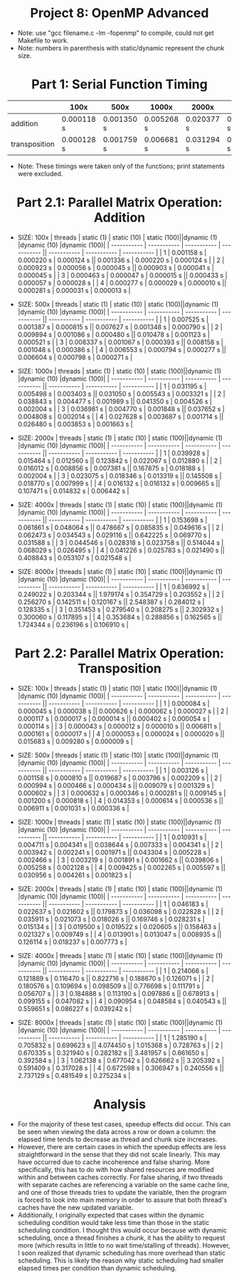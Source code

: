 # <center>Project 8: OpenMP Advanced</center>

* Note: use "gcc filename.c -lm -fopenmp" to compile, could not get Makefile to work.
* Note: numbers in parenthesis with static/dynamic represent the chunk size.

# <center>Part 1: Serial Function Timing</center>

|             | 100x        | 500x        | 1000x       | 2000x       | 4000x       | 8000x       |
| ----------- | ----------- | ----------- | ----------- | ----------- | ----------- | ----------- |
| addition    | 0.000118 s  | 0.001350 s  | 0.005268 s  | 0.020377 s  | 0.081126 s  | 0.324164 s  |
|transposition| 0.000128 s  | 0.001759 s  | 0.006681 s  | 0.031294 s  | 0.151303 s  | 0.872490 s  |

* Note: These timings were taken only of the functions; print statements were excluded.

# <center>Part 2.1: Parallel Matrix Operation: Addition </center>
* SIZE: 100x
| threads     | static (1)  | static (10) | static (100)||dynamic (1)  |dynamic (10) |dynamic (100)|
| ----------- | ----------- | ----------- | ----------- || ----------- | ----------- | ----------- |
| 1           | 0.001158 s  | 0.000220 s  | 0.000124 s  || 0.001336 s  | 0.000220 s  | 0.000124 s  |
| 2           | 0.000923 s  | 0.000056 s  | 0.000045 s  || 0.000903 s  | 0.000041 s  | 0.000045 s  |
| 3           | 0.000463 s  | 0.000047 s  | 0.000015 s  || 0.000433 s  | 0.000057 s  | 0.000028 s  |
| 4           | 0.000277 s  | 0.000029 s  | 0.000010 s  || 0.000281 s  | 0.000031 s  | 0.000013 s  |

* SIZE: 500x
| threads     | static (1)  | static (10) | static (100)||dynamic (1)  |dynamic (10) |dynamic (100)|
| ----------- | ----------- | ----------- | ----------- || ----------- | ----------- | ----------- |
| 1           | 0.007525 s  | 0.001387 s  | 0.000815 s  || 0.007627 s  | 0.001348 s  | 0.000790 s  |
| 2           | 0.009894 s  | 0.001086 s  | 0.000480 s  || 0.010478 s  | 0.001123 s  | 0.000521 s  |
| 3           | 0.008337 s  | 0.001067 s  | 0.000393 s  || 0.008158 s  | 0.001048 s  | 0.000386 s  |
| 4           | 0.006553 s  | 0.000794 s  | 0.000277 s  || 0.006604 s  | 0.000798 s  | 0.000271 s  |

* SIZE: 1000x
| threads     | static (1)  | static (10) | static (100)||dynamic (1)  |dynamic (10) |dynamic (100)|
| ----------- | ----------- | ----------- | ----------- || ----------- | ----------- | ----------- |
| 1           | 0.031195 s  | 0.005498 s  | 0.003403 s  || 0.031050 s  | 0.005543 s  | 0.003321 s  |
| 2           | 0.038843 s  | 0.004477 s  | 0.001989 s  || 0.041350 s  | 0.004526 s  | 0.002004 s  |
| 3           | 0.036981 s  | 0.004770 s  | 0.001848 s  || 0.037652 s  | 0.004808 s  | 0.002014 s  |
| 4           | 0.027628 s  | 0.003687 s  | 0.001714 s  || 0.026480 s  | 0.003853 s  | 0.001663 s  |

* SIZE: 2000x
| threads     | static (1)  | static (10) | static (100)||dynamic (1)  |dynamic (10) |dynamic (100)|
| ----------- | ----------- | ----------- | ----------- || ----------- | ----------- | ----------- |
| 1           | 0.039928 s  | 0.015464 s  | 0.012560 s  || 0.123842 s  | 0.022067 s  | 0.012880 s  |
| 2           | 0.016012 s  | 0.008856 s  | 0.007381 s  || 0.167875 s  | 0.018188 s  | 0.002004 s  |
| 3           | 0.023075 s  | 0.018346 s  | 0.013319 s  || 0.145508 s  | 0.018770 s  | 0.007999 s  |
| 4           | 0.016132 s  | 0.016132 s  | 0.009665 s  || 0.107471 s  | 0.014832 s  | 0.006442 s  |

* SIZE: 4000x
| threads     | static (1)  | static (10) | static (100)||dynamic (1)  |dynamic (10) |dynamic (100)|
| ----------- | ----------- | ----------- | ----------- || ----------- | ----------- | ----------- |
| 1           | 0.153698 s  | 0.061861 s  | 0.048064 s  || 0.478667 s  | 0.085835 s  | 0.049616 s  |
| 2           | 0.062473 s  | 0.034543 s  | 0.029116 s  || 0.642225 s  | 0.069770 s  | 0.031588 s  |
| 3           | 0.044546 s  | 0.028318 s  | 0.023758 s  || 0.514044 s  | 0.068029 s  | 0.026495 s  |
| 4           | 0.041226 s  | 0.025783 s  | 0.021490 s  || 0.408843 s  | 0.053107 s  | 0.021548 s  |

* SIZE: 8000x
| threads     | static (1)  | static (10) | static (100)||dynamic (1)  |dynamic (10) |dynamic (100)|
| ----------- | ----------- | ----------- | ----------- || ----------- | ----------- | ----------- |
| 1           | 0.636992 s  | 0.249022 s  | 0.203344 s  || 1.979174 s  | 0.354729 s  | 0.203552 s  |
| 2           | 0.256270 s  | 0.142511 s  | 0.120167 s  || 2.548387 s  | 0.284012 s  | 0.128335 s  |
| 3           | 0.351453 s  | 0.279540 s  | 0.208275 s  || 2.302932 s  | 0.300060 s  | 0.117895 s  |
| 4           | 0.353684 s  | 0.288856 s  | 0.162565 s  || 1.724344 s  | 0.236196 s  | 0.106910 s  |

# <center>Part 2.2: Parallel Matrix Operation: Transposition </center>
* SIZE: 100x
| threads     | static (1)  | static (10) | static (100)||dynamic (1)  |dynamic (10) |dynamic (100)|
| ----------- | ----------- | ----------- | ----------- || ----------- | ----------- | ----------- |
| 1           | 0.000084 s  | 0.000045 s  | 0.000038 s  || 0.000626 s  | 0.000062 s  | 0.000027 s  |
| 2           | 0.000117 s  | 0.000017 s  | 0.000014 s  || 0.000402 s  | 0.000054 s  | 0.000114 s  |
| 3           | 0.000043 s  | 0.000012 s  | 0.000010 s  || 0.006811 s  | 0.000161 s  | 0.000017 s  |
| 4           | 0.000053 s  | 0.000024 s  | 0.000020 s  || 0.015683 s  | 0.009280 s  | 0.000009 s  |

* SIZE: 500x
| threads     | static (1)  | static (10) | static (100)||dynamic (1)  |dynamic (10) |dynamic (100)|
| ----------- | ----------- | ----------- | ----------- || ----------- | ----------- | ----------- |
| 1           | 0.003126 s  | 0.001158 s  | 0.000810 s  || 0.019687 s  | 0.003796 s  | 0.002209 s  |
| 2           | 0.000994 s  | 0.000466 s  | 0.000434 s  || 0.009079 s  | 0.001329 s  | 0.000602 s  |
| 3           | 0.000632 s  | 0.000346 s  | 0.000281 s  || 0.009145 s  | 0.001200 s  | 0.000818 s  |
| 4           | 0.014353 s  | 0.000614 s  | 0.000536 s  || 0.006911 s  | 0.001031 s  | 0.000336 s  |

* SIZE: 1000x
| threads     | static (1)  | static (10) | static (100)||dynamic (1)  |dynamic (10) |dynamic (100)|
| ----------- | ----------- | ----------- | ----------- || ----------- | ----------- | ----------- |
| 1           | 0.010931 s  | 0.004711 s  | 0.004341 s  || 0.038644 s  | 0.007333 s  | 0.004341 s  |
| 2           | 0.003942 s  | 0.002241 s  | 0.001971 s  || 0.043304 s  | 0.005228 s  | 0.002466 s  |
| 3           | 0.003219 s  | 0.001891 s  | 0.001662 s  || 0.039806 s  | 0.005258 s  | 0.002128 s  |
| 4           | 0.009425 s  | 0.002265 s  | 0.005597 s  || 0.030956 s  | 0.004261 s  | 0.001823 s  |

* SIZE: 2000x
| threads     | static (1)  | static (10) | static (100)||dynamic (1)  |dynamic (10) |dynamic (100)|
| ----------- | ----------- | ----------- | ----------- || ----------- | ----------- | ----------- |
| 1           | 0.046183 s  | 0.022637 s  | 0.021602 s  || 0.179873 s  | 0.036098 s  | 0.022828 s  |
| 2           | 0.035911 s  | 0.021073 s  | 0.018026 s  || 0.169746 s  | 0.028231 s  | 0.015134 s  |
| 3           | 0.019500 s  | 0.019522 s  | 0.020605 s  || 0.158463 s  | 0.021327 s  | 0.009749 s  |
| 4           | 0.013901 s  | 0.013047 s  | 0.008935 s  || 0.126114 s  | 0.018237 s  | 0.007773 s  |

* SIZE: 4000x
| threads     | static (1)  | static (10) | static (100)||dynamic (1)  |dynamic (10) |dynamic (100)|
| ----------- | ----------- | ----------- | ----------- || ----------- | ----------- | ----------- |
| 1           | 0.214066 s  | 0.121889 s  | 0.116470 s  || 0.822716 s  | 0.188670 s  | 0.126071 s  |
| 2           | 0.180576 s  | 0.109694 s  | 0.098509 s  || 0.776698 s  | 0.111791 s  | 0.056707 s  |
| 3           | 0.184888 s  | 0.113190 s  | 0.097886 s  || 0.678913 s  | 0.099155 s  | 0.047082 s  |
| 4           | 0.090954 s  | 0.048584 s  | 0.040543 s  || 0.559651 s  | 0.086227 s  | 0.039242 s  |

* SIZE: 8000x
| threads     | static (1)  | static (10) | static (100)||dynamic (1)  |dynamic (10) |dynamic (100)|
| ----------- | ----------- | ----------- | ----------- || ----------- | ----------- | ----------- |
| 1           | 1.285190 s  | 0.705832 s  | 0.699623 s  || 4.074450 s  | 1.015368 s  | 0.728763 s  |
| 2           | 0.670335 s  | 0.321940 s  | 0.282182 s  || 3.481957 s  | 0.661650 s  | 0.392584 s  |
| 3           | 1.062138 s  | 0.677042 s  | 0.626662 s  || 3.205392 s  | 0.591409 s  | 0.317028 s  |
| 4           | 0.672598 s  | 0.306947 s  | 0.240556 s  || 2.737129 s  | 0.481549 s  | 0.275234 s  |

# <center> Analysis</center>
* For the majority of these test cases, speedup effects did occur. This can be seen when viewing the data across a row or down a column: the elapsed time tends to decrease as thread and chunk size increases.
* However, there are certain cases in which the speedup effects are less straightforward in the sense that they did not scale linearly. This may have occurred due to cache incoherence and false sharing. More specifically, this has to do with how shared resources are modified within and between caches correctly. For false sharing, if two threads with separate caches are referencing a variable on the same cache line, and one of those threads tries to update the variable, then the program is forced to look into main memory in order to assure that both thread's caches have the new updated variable.  
* Additionally, I originally expected that cases within the dynamic scheduling condition would take less time than those in the static scheduling condition. I thought this would occur because with dynamic scheduling, once a thread finishes a chunk, it has the ability to request more (which results in little to no wait time/stalling of threads). However, I soon realized that dynamic scheduling has more overhead than static scheduling. This is likely the reason why static scheduling had smaller elapsed times per condition than dynamic scheduling.
